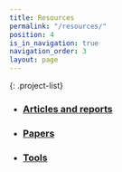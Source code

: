```yaml
---
title: Resources
permalink: "/resources/"
position: 4
is_in_navigation: true
navigation_order: 3
layout: page
---
```


{: .project-list}
- ### [Articles and reports](/resources/articles/)
- ### [Papers](/resources/papers/)
- ### [Tools](/resources/tools/)
